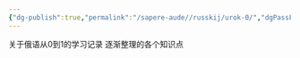 ```yaml
---
{"dg-publish":true,"permalink":"/sapere-aude//russkij/urok-0/","dgPassFrontmatter":true}
---
```



关于俄语从0到1的学习记录
逐渐整理的各个知识点
